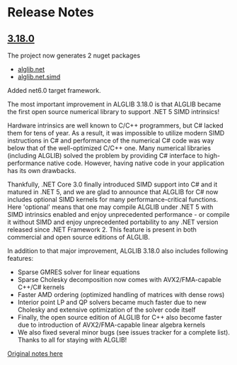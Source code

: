 Release Notes
=============

## [3.18.0](https://github.com/dariogriffo/alglib.net/releases/tag/3.18.0)

The project now generates 2 nuget packages

- [alglib.net](https://www.nuget.org/packages/alglib.net/)
- [alglib.net.simd](https://www.nuget.org/packages/alglib.net.simd/)

Added net6.0 target framework.

The most important improvement in ALGLIB 3.18.0 is that ALGLIB became the first open source numerical library to support .NET 5 SIMD intrinsics!

Hardware intrinsics are well known to C/C++ programmers, but C# lacked them for tens of year. As a result, it was impossible to utilize modern SIMD instructions in C# and performance of the numerical C# code was way below that of the well-optimized C/C++ one. Many numerical libraries (including ALGLIB) solved the problem by providing C# interface to high-performance native code. However, having native code in your application has its own drawbacks.

Thankfully, .NET Core 3.0 finally introduced SIMD support into C# and it matured in .NET 5, and we are glad to announce that ALGLIB for C# now includes optional SIMD kernels for many performance-critical functions. Here 'optional' means that one may compile ALGLIB under .NET 5 with SIMD intrinsics enabled and enjoy unprecedented performance - or compile it without SIMD and enjoy unprecedented portability to any .NET version released since .NET Framework 2. This feature is present in both commercial and open source editions of ALGLIB.

In addition to that major improvement, ALGLIB 3.18.0 also includes following features:

- Sparse GMRES solver for linear equations
- Sparse Cholesky decomposition now comes with AVX2/FMA-capable C++/C# kernels
- Faster AMD ordering (optimized handling of matrices with dense rows)
- Interior point LP and QP solvers became much faster due to new Cholesky and extensive optimization of the solver code itself
- Finally, the open source edition of ALGLIB for C++ also become faster due to introduction of AVX2/FMA-capable linear algebra kernels
- We also fixed several minor bugs (see issues tracker for a complete list). Thanks to all for staying with ALGLIB!

[Original notes here](https://www.alglib.net/arcnews.php#date_27_10_2021)
